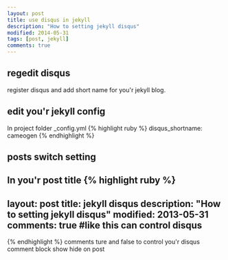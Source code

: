 ```yaml
---
layout: post
title: use disqus in jekyll
description: "How to setting jekyll disqus"
modified: 2014-05-31
tags: [post, jekyll]
comments: true
---
```


## regedit disqus
register disqus and add short name for you'r jekyll blog.

## edit you'r jekyll config
In project folder _config.yml
{% highlight ruby %}
disqus_shortname: cameogen
{% endhighlight %}

## posts switch setting
In you'r post title
{% highlight ruby %}
---
layout: post
title: jekyll disqus
description: "How to setting jekyll disqus"
modified: 2013-05-31
comments: true #like this can control disqus
---
{% endhighlight %}
comments ture and false to control you'r disqus comment block show hide on post
